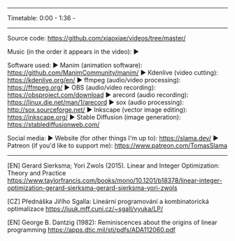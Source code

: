 <what the video is about>

------------------

Timetable:
0:00 - <something>
1:36 - <something else>

------------------

Source code: https://github.com/xiaoxiae/videos/tree/master/<name-of-folder>

Music (in the order it appears in the video):
► <credit the music used>

Software used:
► Manim (animation software): https://github.com/ManimCommunity/manim/
► Kdenlive (video cutting): https://kdenlive.org/en/
► ffmpeg (audio/video processing): https://ffmpeg.org/
► OBS (audio/video recording): https://obsproject.com/download
► arecord (audio recording): https://linux.die.net/man/1/arecord
► sox (audio processing): http://sox.sourceforge.net/
► Inkscape (vector image editing): https://inkscape.org/
► Stable Diffusion (image generation): https://stablediffusionweb.com/

Social media:
► Website (for other things I'm up to): https://slama.dev/
► Patreon (if you'd like to support me): https://www.patreon.com/TomasSlama

<ACKNOWLEDGEMENTS>

------------------

[EN] Gerard Sierksma; Yori Zwols (2015). Linear and Integer Optimization: Theory and Practice
https://www.taylorfrancis.com/books/mono/10.1201/b18378/linear-integer-optimization-gerard-sierksma-gerard-sierksma-yori-zwols

[CZ] Přednáška Jiřího Sgalla: Lineární programování a kombinatorická optimalizace
https://iuuk.mff.cuni.cz/~sgall/vyuka/LP/

[EN] George B. Dantzig (1982): Reminiscences about the origins of linear programming
https://apps.dtic.mil/sti/pdfs/ADA112060.pdf
